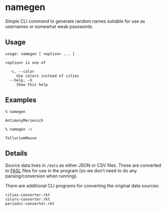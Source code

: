 namegen
=======

Simple CLI command to generate random names suitable for use as usernames or somewhat weak passwords.

## Usage

```
usage: namegen [ <option> ... ]

<option> is one of

  -c, --color
     Use colors instead of cities
  --help, -h
     Show this help
```

## Examples

```
% namegen

AntimonyMerzenich

% namegen -c

TelluriumMauve
```

## Details

Source data lives in `/data` as either JSON or CSV files. These are converted to [FASL](https://docs.racket-lang.org/reference/fasl.html) files for use in the program (so we don't need to do any parsing/conversion when running).

There are additional CLI programs for converting the original data sources:

```
cities-converter.rkt
colors-converter.rkt
periodic-converter.rkt
```



